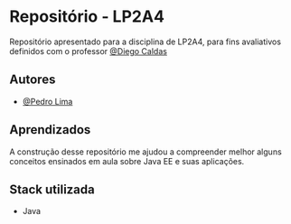 
# Repositório - LP2A4

Repositório apresentado para a disciplina de LP2A4, para fins avaliativos definidos com o professor [@Diego Caldas](https://github.com/diegocaldas)




## Autores

- [@Pedro Lima](https://www.github.com/pedrohbl03)


## Aprendizados

A construção desse repositório me ajudou a compreender melhor alguns conceitos ensinados em aula sobre Java EE e suas aplicações. 

## Stack utilizada

- Java

